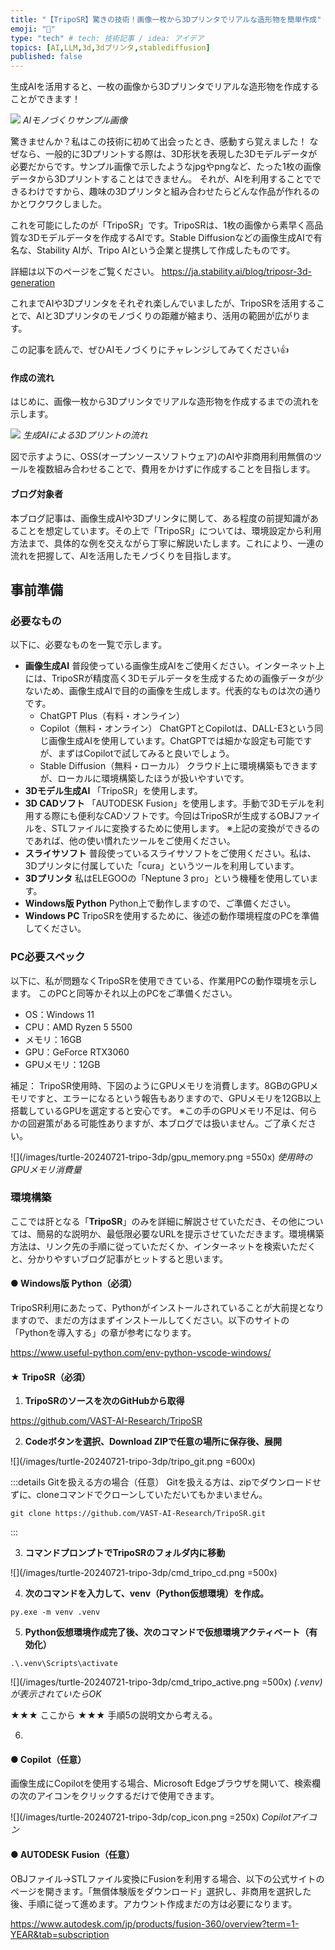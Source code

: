 ```yaml
---
title: "【TripoSR】驚きの技術！画像一枚から3Dプリンタでリアルな造形物を簡単作成"
emoji: "🐢"
type: "tech" # tech: 技術記事 / idea: アイデア
topics: [AI,LLM,3d,3dプリンタ,stablediffusion]
published: false
---
```

生成AIを活用すると、一枚の画像から3Dプリンタでリアルな造形物を作成することができます！

![](/images/turtle-20240721-tripo-3dp/top_image.jpg)
*AIモノづくりサンプル画像*

驚きませんか？私はこの技術に初めて出会ったとき、感動すら覚えました！
なぜなら、一般的に3Dプリントする際は、3D形状を表現した3Dモデルデータが必要だからです。サンプル画像で示したようなjpgやpngなど、たった1枚の画像データから3Dプリントすることはできません。
それが、AIを利用することでできるわけですから、趣味の3Dプリンタと組み合わせたらどんな作品が作れるのかとワクワクしました。

これを可能にしたのが「TripoSR」です。TripoSRは、1枚の画像から素早く高品質な3Dモデルデータを作成するAIです。Stable Diffusionなどの画像生成AIで有名な、Stability AIが、Tripo AIという企業と提携して作成したものです。

詳細は以下のページをご覧ください。
https://ja.stability.ai/blog/triposr-3d-generation

これまでAIや3Dプリンタをそれぞれ楽しんでいましたが、TripoSRを活用することで、AIと3Dプリンタのモノづくりの距離が縮まり、活用の範囲が広がります。

この記事を読んで、ぜひAIモノづくりにチャレンジしてみてください👍

#### 作成の流れ

はじめに、画像一枚から3Dプリンタでリアルな造形物を作成するまでの流れを示します。

![](/images/turtle-20240721-tripo-3dp/ai_3d_flow.png)
*生成AIによる3Dプリントの流れ*

図で示すように、OSS(オープンソースソフトウェア)のAIや非商用利用無償のツールを複数組み合わせることで、費用をかけずに作成することを目指します。

#### ブログ対象者

本ブログ記事は、画像生成AIや3Dプリンタに関して、ある程度の前提知識があることを想定しています。その上で「TripoSR」については、環境設定から利用方法まで、具体的な例を交えながら丁寧に解説いたします。これにより、一連の流れを把握して、AIを活用したモノづくりを目指します。

## 事前準備

### 必要なもの

以下に、必要なものを一覧で示します。

- **画像生成AI**
普段使っている画像生成AIをご使用ください。インターネット上には、TripoSRが精度高く3Dモデルデータを生成するための画像データが少ないため、画像生成AIで目的の画像を生成します。代表的なものは次の通りです。
  - ChatGPT Plus（有料・オンライン）
  - Copilot（無料・オンライン）
  ChatGPTとCopilotは、DALL-E3という同じ画像生成AIを使用しています。ChatGPTでは細かな設定も可能ですが、まずはCopilotで試してみると良いでしょう。
  - Stable Diffusion（無料・ローカル）
  クラウド上に環境構築もできますが、ローカルに環境構築したほうが扱いやすいです。
- **3Dモデル生成AI**
「TripoSR」を使用します。
- **3D CADソフト**
「AUTODESK Fusion」を使用します。手動で3Dモデルを利用する際にも便利なCADソフトです。今回はTripoSRが生成するOBJファイルを、STLファイルに変換するために使用します。
※上記の変換ができるのであれば、他の使い慣れたツールをご使用ください。
- **スライサソフト**
普段使っているスライサソフトをご使用ください。私は、3Dプリンタに付属していた「cura」というツールを利用しています。
- **3Dプリンタ**
私はELEGOOの「Neptune 3 pro」という機種を使用しています。
- **Windows版 Python**
Python上で動作しますので、ご準備ください。
- **Windows PC**
TripoSRを使用するために、後述の動作環境程度のPCを準備してください。

### PC必要スペック

以下に、私が問題なくTripoSRを使用できている、作業用PCの動作環境を示します。
このPCと同等かそれ以上のPCをご準備ください。

- OS：Windows 11
- CPU：AMD Ryzen 5 5500
- メモリ：16GB
- GPU：GeForce RTX3060
- GPUメモリ：12GB

補足：
TripoSR使用時、下図のようにGPUメモリを消費します。8GBのGPUメモリですと、エラーになるという報告もありますので、GPUメモリを12GB以上搭載しているGPUを選定すると安心です。
※この手のGPUメモリ不足は、何らかの回避策がある可能性ありますが、本ブログでは扱いません。ご了承ください。

![](/images/turtle-20240721-tripo-3dp/gpu_memory.png =550x)
*使用時のGPUメモリ消費量*

### 環境構築

ここでは肝となる「**TripoSR**」のみを詳細に解説させていただき、その他については、簡易的な説明か、最低限必要なURLを提示させていただきます。環境構築方法は、リンク先の手順に従っていただくか、インターネットを検索いただくと、分かりやすいブログ記事がヒットすると思います。

#### ● Windows版 Python（必須）

TripoSR利用にあたって、Pythonがインストールされていることが大前提となりますので、まだの方はまずインストールしてください。以下のサイトの「Pythonを導入する」の章が参考になります。

https://www.useful-python.com/env-python-vscode-windows/

#### ★ TripoSR（必須）

1. **TripoSRのソースを次のGitHubから取得**

https://github.com/VAST-AI-Research/TripoSR

2. **Codeボタンを選択、Download ZIPで任意の場所に保存後、展開**

![](/images/turtle-20240721-tripo-3dp/tripo_git.png =600x)

:::details Gitを扱える方の場合（任意）
Gitを扱える方は、zipでダウンロードせずに、cloneコマンドでクローンしていただいてもかまいません。
```
git clone https://github.com/VAST-AI-Research/TripoSR.git
```
:::

3. **コマンドプロンプトでTripoSRのフォルダ内に移動**

![](/images/turtle-20240721-tripo-3dp/cmd_tripo_cd.png =500x)

4. **次のコマンドを入力して、venv（Python仮想環境）を作成。**

```
py.exe -m venv .venv
```

5. **Python仮想環境作成完了後、次のコマンドで仮想環境アクティベート（有効化）**

```
.\.venv\Scripts\activate
```

![](/images/turtle-20240721-tripo-3dp/cmd_tripo_active.png =500x)
*(.venv)が表示されていたらOK*

★★★ ここから ★★★
手順5の説明文から考える。


6.

#### ● Copilot（任意）

画像生成にCopilotを使用する場合、Microsoft Edgeブラウザを開いて、検索欄の次のアイコンをクリックするだけで使用できます。

![](/images/turtle-20240721-tripo-3dp/cop_icon.png =250x)
*Copilotアイコン*

#### ● AUTODESK Fusion（任意）

OBJファイル→STLファイル変換にFusionを利用する場合、以下の公式サイトのページを開きます。「無償体験版をダウンロード」選択し、非商用を選択した後、手順に従って進めます。アカウント作成まだの方は必要になります。

https://www.autodesk.com/jp/products/fusion-360/overview?term=1-YEAR&tab=subscription








